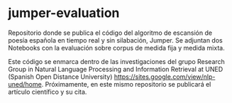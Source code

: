 # jumper-evaluation
Repositorio donde se publica el código del algoritmo de escansión de poesía española en tiempo real y sin silabación, Jumper. Se adjuntan dos Notebooks con la evaluación sobre corpus de medida fija y medida mixta.

Este código se enmarca dentro de las investigaciones del grupo Research Group in Natural Language Processing and Information Retrieval at UNED (Spanish Open Distance University) https://sites.google.com/view/nlp-uned/home. Próximamente, en este mismo repositorio se publicará el artículo científico y su cita.
